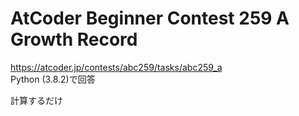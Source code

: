# AtCoder Beginner Contest 259 A Growth Record  
https://atcoder.jp/contests/abc259/tasks/abc259_a  
Python (3.8.2)で回答  

計算するだけ
